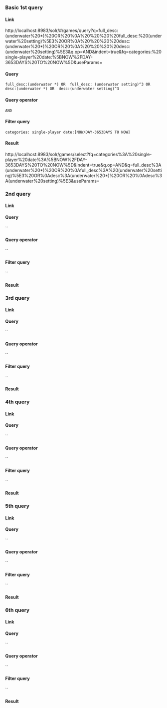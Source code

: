 ### Basic 1st query 

#### Link 

http://localhost:8983/solr/#/games/query?q=full_desc:(underwater%20*)%20OR%20%0A%20%20%20%20full_desc:%20(underwater%20setting)%5E3%20OR%0A%20%20%20%20desc:(underwater%20*)%20OR%20%0A%20%20%20%20desc:(underwater%20setting)%5E3&q.op=AND&indent=true&fq=categories:%20single-player%20date:%5BNOW%2FDAY-3653DAYS%20TO%20NOW%5D&useParams=

#### Query
`full_desc:(underwater *) OR 
    full_desc: (underwater setting)^3 OR
    desc:(underwater *) OR 
    desc:(underwater setting)^3`

#### Query operator
`AND`

#### Filter query
`categories: single-player date:[NOW/DAY-3653DAYS TO NOW]`

#### Result

http://localhost:8983/solr/games/select?fq=categories%3A%20single-player%20date%3A%5BNOW%2FDAY-3653DAYS%20TO%20NOW%5D&indent=true&q.op=AND&q=full_desc%3A(underwater%20*)%20OR%20%0Afull_desc%3A%20(underwater%20setting)%5E3%20OR%0Adesc%3A(underwater%20*)%20OR%20%0Adesc%3A(underwater%20setting)%5E3&useParams=

### 2nd query 

#### Link 


#### Query
``

#### Query operator
``

#### Filter query
``

#### Result


### 3rd query 

#### Link 


#### Query
``

#### Query operator
``

#### Filter query
``

#### Result


### 4th query 

#### Link 


#### Query
``

#### Query operator
``

#### Filter query
``

#### Result


### 5th query 

#### Link 


#### Query
``

#### Query operator
``

#### Filter query
``

#### Result


### 6th query 

#### Link 


#### Query
``

#### Query operator
``

#### Filter query
``

#### Result

